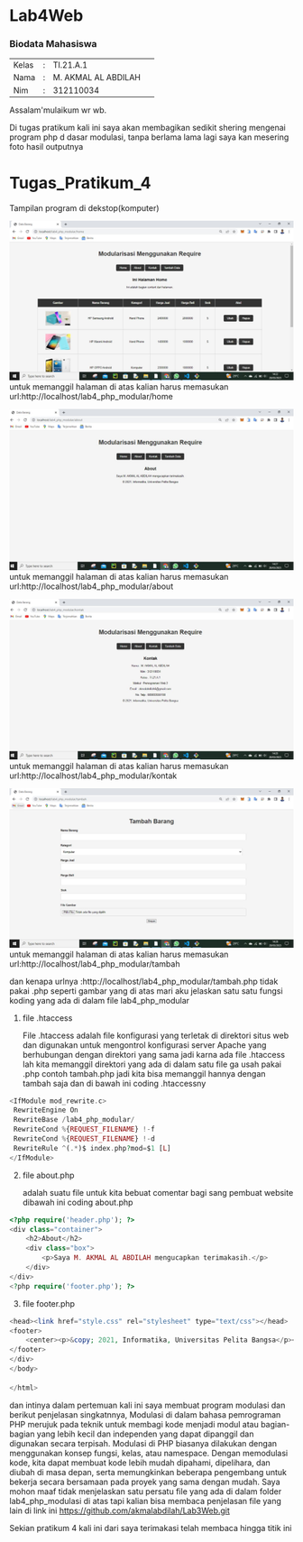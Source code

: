 # Lab4Web

<h3>Biodata Mahasiswa</h3>           
    <table>
        <p><tr>
               <td>Kelas</td>
               <td>:</td>
               <td>TI.21.A.1</td>
               <td>&nbsp;</td>
       </tr></p>
       <p><tr>
               <td>Nama</td>
               <td>:</td>
               <td>M. AKMAL AL ABDILAH</td>
               <td>&nbsp;</td>
       </tr></p>
       <p><tr>
               <td>Nim</td>
               <td>:</td>
               <td>312110034</td>
               <td>&nbsp;</td>
       </tr></p>
       </table>
       

Assalam'mulaikum wr wb. <p> 

Di tugas pratikum kali ini saya akan membagikan sedikit shering mengenai program php d  dasar modulasi, tanpa berlama lama lagi saya kan mesering foto hasil outputnya<p>

# Tugas_Pratikum_4

Tampilan program di dekstop(komputer)<p>
![Gambar 1](screenshoot/1.JPG)
untuk memanggil halaman di atas kalian harus memasukan url:http://localhost/lab4_php_modular/home<p>
![Gambar 2](screenshoot/2.JPG)
untuk memanggil halaman di atas kalian harus memasukan url:http://localhost/lab4_php_modular/about<p>
![Gambar 3](screenshoot/3.JPG)
untuk memanggil halaman di atas kalian harus memasukan url:http://localhost/lab4_php_modular/kontak<p>
![Gambar 4](screenshoot/4.JPG)
untuk memanggil halaman di atas kalian harus memasukan url:http://localhost/lab4_php_modular/tambah<p>

dan kenapa urlnya :http://localhost/lab4_php_modular/tambah.php tidak pakai .php seperti gambar yang di atas mari aku jelaskan satu satu fungsi koding yang ada di dalam file lab4_php_modular<p>

1. file .htaccess<p>
File .htaccess adalah file konfigurasi yang terletak di direktori situs web dan digunakan untuk mengontrol konfigurasi server Apache yang berhubungan dengan direktori yang sama jadi karna ada file .htaccess lah kita memanggil direktori yang ada di dalam satu file ga usah pakai .php contoh tambah.php jadi kita bisa memanggil hannya dengan tambah saja dan di bawah ini coding .htaccessny<p>

```php
<IfModule mod_rewrite.c>
 RewriteEngine On
 RewriteBase /lab4_php_modular/
 RewriteCond %{REQUEST_FILENAME} !-f
 RewriteCond %{REQUEST_FILENAME} !-d
 RewriteRule ^(.*)$ index.php?mod=$1 [L]
</IfModule>
```

2. file about.php <p>
adalah suatu file untuk kita bebuat comentar bagi sang pembuat website dibawah ini coding about.php<p>
```php
<?php require('header.php'); ?>
<div class="container">
    <h2>About</h2>
    <div class="box">
        <p>Saya M. AKMAL AL ABDILAH mengucapkan terimakasih.</p>
    </div>
</div>
<?php require('footer.php'); ?>
```

3. file footer.php<p>
```php
<head><link href="style.css" rel="stylesheet" type="text/css"></head>
<footer>
    <center><p>&copy; 2021, Informatika, Universitas Pelita Bangsa</p></center>
</footer>
</div>
</body>

</html>
```

dan intinya dalam pertemuan kali ini saya membuat program modulasi dan berikut penjelasan singkatnnya, Modulasi di dalam bahasa pemrograman PHP merujuk pada teknik untuk membagi kode menjadi modul atau bagian-bagian yang lebih kecil dan independen yang dapat dipanggil dan digunakan secara terpisah. Modulasi di PHP biasanya dilakukan dengan menggunakan konsep fungsi, kelas, atau namespace. Dengan memodulasi kode, kita dapat membuat kode lebih mudah dipahami, dipelihara, dan diubah di masa depan, serta memungkinkan beberapa pengembang untuk bekerja secara bersamaan pada proyek yang sama dengan mudah. Saya mohon maaf tidak menjelaskan satu persatu file yang ada di dalam folder lab4_php_modulasi di atas tapi kalian bisa membaca penjelasan file yang lain di link ini https://github.com/akmalabdilah/Lab3Web.git <p>

Sekian pratikum 4 kali ini dari saya terimakasi telah membaca hingga titik ini<p>